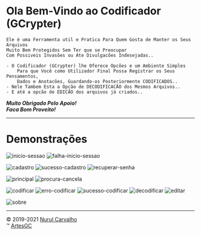 # Ola Bem-Vindo ao Codificador (GCrypter)

```
Ele é uma Ferramenta util e Pratica Para Quem Gosta de Manter os Seus Arquivos
Muito Bem Protegidos Sem Ter que se Preocupar
Com Possiveis Invasões ou Ate Divulgacões Indesejadas..

- O Codificador (GCrypter) lhe Oferece Opcões e um Ambiente Simples
    Para que Você como Utilizador Final Possa Registrar os Seus Pensamentos,
    Dados e Anotacões, Guardando-os Posteriormente CODIFICADOS..
- Nele Tambem Esta a Opcão de DECODIFICACÃO dos Mesmos Arquivos..
- E até a opcão de EDICÃO dos arquivos já criados..
```

_**Muito Obrigado Pelo Apoio! \
Faca Bom Proveito!**_

---

# Demonstrações

![inicio-sessao](img/inicio-sessao.png)
![falha-inicio-sessao](img/falha-inicio-sessao.png)

![cadastro](img/cadastro.png)
![sucesso-cadastro](img/sucesso-cadastro.png)
![recuperar-senha](img/recuperar-senha.png)

![principal](img/principal.png)
![procura-cancela](img/procura-cancelada.png)

![codificar](img/novo-arquivo.png)
![erro-codificar](img/erro-guardar.png)
![sucesso-codificar](img/guardado.png)
![decodificar](img/ler.png)
![editar](img/editar.png)

![sobre](img/sobre.png)

---
&copy; 2019-2021 [Nurul Carvalho](mailto:nuruldecarvalho@gmail.com) \
&trade; [ArtesGC](https://artesgc.home.blog)
